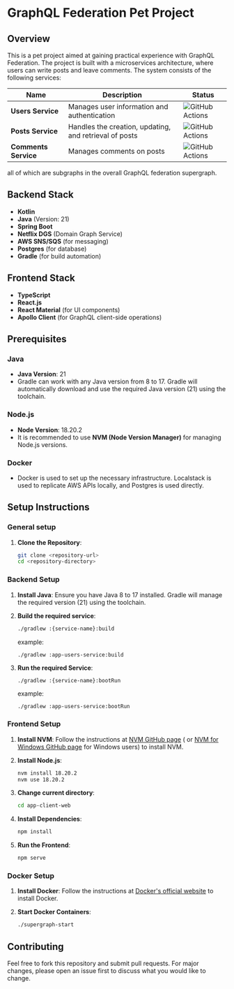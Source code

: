 # GraphQL Federation Pet Project

## Overview

This is a pet project aimed at gaining practical experience with GraphQL Federation. The project is built with a
microservices architecture, where users can write posts and leave comments. The system consists of the following
services:

| Name                 | Description                                            | Status                                                                                                                     |
|----------------------|--------------------------------------------------------|----------------------------------------------------------------------------------------------------------------------------|
| **Users Service**    | Manages user information and authentication            | ![GitHub Actions](https://github.com/arhor/aws-graphql-federation/actions/workflows/app-service-users-CI.yml/badge.svg)    |
| **Posts Service**    | Handles the creation, updating, and retrieval of posts | ![GitHub Actions](https://github.com/arhor/aws-graphql-federation/actions/workflows/app-service-posts-CI.yml/badge.svg)    |
| **Comments Service** | Manages comments on posts                              | ![GitHub Actions](https://github.com/arhor/aws-graphql-federation/actions/workflows/app-service-comments-CI.yml/badge.svg) |

all of which are subgraphs in the overall GraphQL federation supergraph.

## Backend Stack

- **Kotlin**
- **Java** (Version: 21)
- **Spring Boot**
- **Netflix DGS** (Domain Graph Service)
- **AWS SNS/SQS** (for messaging)
- **Postgres** (for database)
- **Gradle** (for build automation)

## Frontend Stack

- **TypeScript**
- **React.js**
- **React Material** (for UI components)
- **Apollo Client** (for GraphQL client-side operations)

## Prerequisites

### Java

- **Java Version**: 21
- Gradle can work with any Java version from 8 to 17. Gradle will automatically download and use the required Java
  version (21) using the toolchain.

### Node.js

- **Node Version**: 18.20.2
- It is recommended to use **NVM (Node Version Manager)** for managing Node.js versions.

### Docker

- Docker is used to set up the necessary infrastructure. Localstack is used to replicate AWS APIs locally, and Postgres
  is used directly.

## Setup Instructions

### General setup

1. **Clone the Repository**:
    ```sh
    git clone <repository-url>
    cd <repository-directory>
    ```

### Backend Setup

1. **Install Java**: Ensure you have Java 8 to 17 installed. Gradle will manage the required version (21) using the
   toolchain.

2. **Build the required service**:
    ```sh
    ./gradlew :{service-name}:build
    ```
   example:
   ```shell
   ./gradlew :app-users-service:build
   ```

3. **Run the required Service**:
    ```sh
    ./gradlew :{service-name}:bootRun
    ```
   example:
   ```shell
   ./gradlew :app-users-service:bootRun
   ```

### Frontend Setup

1. **Install NVM**:
   Follow the instructions at [NVM GitHub page](https://github.com/nvm-sh/nvm) (
   or [NVM for Windows GitHub page](https://github.com/coreybutler/nvm-windows) for Windows users) to install NVM.

2. **Install Node.js**:
    ```sh
    nvm install 18.20.2
    nvm use 18.20.2
    ```
3. **Change current directory**:
   ```sh
   cd app-client-web
   ```

4. **Install Dependencies**:
    ```sh
    npm install
    ```

5. **Run the Frontend**:
    ```sh
    npm serve
    ```

### Docker Setup

1. **Install Docker**:
   Follow the instructions at [Docker's official website](https://docs.docker.com/get-docker/) to install Docker.

2. **Start Docker Containers**:
    ```sh
    ./supergraph-start
    ```

## Contributing

Feel free to fork this repository and submit pull requests. For major changes, please open an issue first to discuss
what you would like to change.
